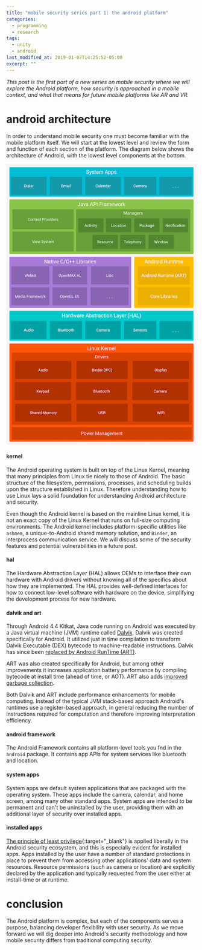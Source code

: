 ```yaml
---
title: "mobile security series part 1: the android platform"
categories:
  - programming
  - research
tags:
  - unity
  - android
last_modified_at: 2019-01-07T14:25:52-05:00
excerpt: ""
---
```


*This post is the first part of a new series on mobile security where we will explore the Android platform, how security is approached in a mobile context, and what that means for future mobile platforms like AR and VR.*

# android architecture

In order to understand mobile security one must become familiar with the mobile platform itself. We will start at the lowest level and review the form and function of each section of the platform. The diagram below shows the architecture of Android, with the lowest level components at the bottom.

![Android Architecture](/images/android_arch.png "Android Architecture")

#### kernel
The Android operating system is built on top of the Linux Kernel, meaning that many principles from Linux tie nicely to those of Android. The basic structure of the filesystem, permissions, processes, and scheduling builds upon the structure established in Linux. Therefore understanding how to use Linux lays a solid foundation for understanding Android architecture and security.

Even though the Android kernel is based on the mainline Linux kernel, it is not an exact copy of the Linux Kernel that runs on full-size computing environments. The Android kernel includes platform-specific utilities like `ashmem`, a unique-to-Android shared memory solution, and `Binder`, an interprocess communication service. We will discuss some of the security features and potential vulnerabilities in a future post.

#### hal
The Hardware Abstraction Layer (HAL) allows OEMs to interface their own hardware with Android drivers without knowing all of the specifics about how they are implemented. The HAL provides well-defined interfaces for how to connect low-level software with hardware on the device, simplifying the development process for new hardware.

#### dalvik and art
Through Android 4.4 Kitkat, Java code running on Android was executed by a Java virtual machine (JVM) runtime called [Dalvik](https://source.android.com/devices/tech/dalvik). Dalvik was created specifically for Android. It utilized just in time compilation to transform Dalvik Executable (DEX) bytecode to machine-readable instructions. Dalvik has since been [replaced by Android RunTime (ART)](https://infinum.co/the-capsized-eight/art-vs-dalvik-introducing-the-new-android-runtime-in-kit-kat).

ART was also created specifically for Android, but among other improvements it increases application battery performance by compiling bytecode at install time (ahead of time, or AOT). ART also adds [improved garbage collection](https://source.android.com/devices/tech/dalvik).

Both Dalvik and ART include performance enhancements for mobile computing. Instead of the typical JVM stack-based approach Android's runtimes use a register-based approach, in general reducing the number of instructions required for computation and therefore improving interpretation efficiency.

#### android framework
The Android Framework contains all platform-level tools you fnd in the `android` package. It contains app APIs for system services like bluetooth and location.

#### system apps
System apps are default system applications that are packaged with the operating system. These apps include the camera, calendar, and home screen, among many other standard apps.
System apps are intended to be permanent and can't be uninstalled by the user, providing them with an additional layer of security over installed apps.

#### installed apps
[The principle of least privilege](https://en.wikipedia.org/wiki/Principle_of_least_privilege){:target="_blank"} is applied liberally in the Android security ecosystem, and this is especially evident for installed apps. Apps installed by the user have a number of standard protections in place to prevent them from accessing other applications' data and system resources. Resource permissions (such as camera or location) are explicitly declared by the application and typically requested from the user either at install-time or at runtime.

# conclusion
The Android platform is complex, but each of the components serves a purpose, balancing developer flexibility with user security. As we move forward we will dig deeper into Android's security methodology and how mobile security differs from traditional computing security.
